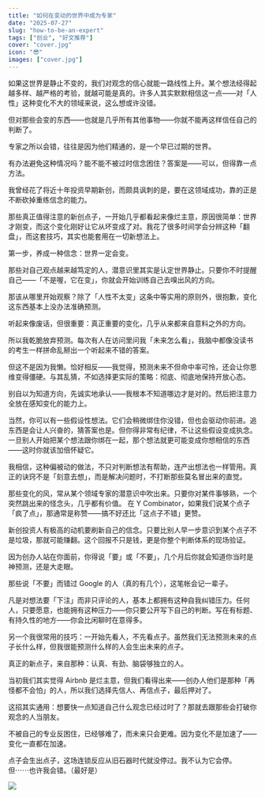 ```yaml
---
title: "如何在变动的世界中成为专家"
date: "2025-07-27"
slug: "how-to-be-an-expert"
tags: ["创业", "好文推荐"]
cover: "cover.jpg"
icon: "😎"
images: ["cover.jpg"]
---
```

如果这世界是静止不变的，我们对观念的信心就能一路线性上升。某个想法经得起越多样、越严格的考验，就越可能是真的。许多人其实默默相信这一点——对「人性」这种变化不大的领域来说，这么想或许没错。



但对那些会变的东西——也就是几乎所有其他事物——你就不能再这样信任自己的判断了。



专家之所以会错，往往是因为他们精通的，是一个早已过期的世界。



有办法避免这种情况吗？能不能不被过时信念困住？答案是——可以，但得靠一点方法。



我曾经花了将近十年投资早期新创，而颇具讽刺的是，要在这领域成功，靠的正是不断砍掉重练信念的能力。



那些真正值得注意的新创点子，一开始几乎都看起来像烂主意，原因很简单：世界才刚变，而这个变化刚好让它从坏变成了对。我花了很多时间学会分辨这种「翻盘」，而这套技巧，其实也能套用在一切新想法上。



第一步，养成一种信念：世界一定会变。



那些对自己观点越来越笃定的人，潜意识里其实是认定世界静止。只要你不时提醒自己——「不是喔，它在变」，你就会开始训练自己去嗅出风的方向。



那该从哪里开始观察？除了「人性不太变」这条中等实用的原则外，很抱歉，变化这东西基本上没办法准确预测。



听起来像废话，但很重要：真正重要的变化，几乎从来都来自意料之外的方向。



所以我乾脆放弃预测。每次有人在访问里问我「未来怎么看」，我脑中都像没读书的考生一样拼命乱掰出一个听起来不错的答案。



但这不是因为我懒。恰好相反——我觉得，预测未来不但命中率可怜，还会让你思维变得僵硬。与其乱猜，不如选择更实际的策略：彻底、彻底地保持开放心态。



别自以为知道方向，先诚实地承认——我根本不知道哪边才是对的。然后把注意力全放在感知变化的能力上。



当然，你可以有一些假设性想法。它们会稍微绑住你没错，但也会驱动你前进。追东西是会让人兴奋的，猜答案也是。但你得非常有纪律，不让这些假设变成执念。
一旦别人开始把某个想法跟你绑在一起，那个想法就更可能变成你想相信的东西——这时你就该加倍怀疑它。



我相信，这种偏被动的做法，不只对判断想法有帮助，连产出想法也一样管用。真正的诀窍不是「刻意去想」，而是解决问题时，不打断那些莫名冒出来的直觉。



那些变化的风，常从某个领域专家的潜意识中吹出来。只要你对某件事够熟，一个突然跳出来的怪念头，几乎都有价值。
在 Y Combinator，如果我们说某个点子「疯了点」，那通常是称赞——搞不好还比「这点子不错」更赞。



新创投资人有极高的动机要刷新自己的信念。只要比别人早一步意识到某个点子不是垃圾，那就可能赚翻。这个回报不只是钱，更是你整个判断体系的现场验证。



因为创办人站在你面前，你得说「要」或「不要」，几个月后你就会知道你当时是神预测，还是大走眼。



那些说「不要」而错过 Google 的人（真的有几个），这笔帐会记一辈子。



凡是对想法要「下注」而非只评论的人，基本上都拥有这种自我纠错压力。任何人，只要愿意，也能拥有这种压力——你只要公开写下自己的判断。写在有标题、有持久性的地方——你会比闲聊时在意得多。



另一个我很常用的技巧：一开始先看人，不先看点子。虽然我们无法预测未来的点子长什么样，但我很能预测什么样的人会生出未来的点子。



真正的新点子，来自那种：认真、有劲、脑袋够独立的人。



当初我们其实觉得 Airbnb 是烂主意，但我们看得出来——创办人他们是那种「再怪都不会怕」的人，所以我们选择先信人、再信点子，最后押对了。



这招其实通用：想要快一点知道自己什么观念已经过时了？那就去跟那些会打破你观念的人当朋友。



不被自己的专业反困住，已经够难了，而未来只会更难。因为变化不是加速了——变化一直都在加速。



点子会生出点子，这场连锁反应从旧石器时代就没停过。我不认为它会停。
但⋯⋯也许我会错。（最好是）




![](https://prod-files-secure.s3.us-west-2.amazonaws.com/112d0858-5090-4d34-a606-b75eb8d65fd2/46476355-9cf3-4e99-9b7a-3531bc426380/1000202064.png?X-Amz-Algorithm=AWS4-HMAC-SHA256&X-Amz-Content-Sha256=UNSIGNED-PAYLOAD&X-Amz-Credential=ASIAZI2LB4663THTD4ID%2F20251017%2Fus-west-2%2Fs3%2Faws4_request&X-Amz-Date=20251017T154516Z&X-Amz-Expires=3600&X-Amz-Security-Token=IQoJb3JpZ2luX2VjEP3%2F%2F%2F%2F%2F%2F%2F%2F%2F%2FwEaCXVzLXdlc3QtMiJHMEUCIQCbhcE2dhoOaS9eo%2FwJl8TLxsKaOK5pxoRiOe08Z1df5QIgUgjYLrvPeN%2BnWFCTFtI9wONyqy8pk4OYf5KsfI4PdiMqiAQIpv%2F%2F%2F%2F%2F%2F%2F%2F%2F%2FARAAGgw2Mzc0MjMxODM4MDUiDNdeUHmkbotpwwu55CrcA%2Frebnh4HNBSOFfwipYbKpoYuliWa3u%2F9IsoG86coCrHiFKiLdnE3dw1loNB4WCFWU%2B9AEqdBY21TToQ09O2J995mykFzFN5%2BJsxwEKtIY3WXaNlR2WCLxqYkUIfa9AyWdja6oPolcZhPYk4KFPkLANI3xhUwgqWGoTSXuIjjYGvAu3OwoDBZ%2BToCPJFkZSDHAsF7J9L0HVRD2ZC25QO81jUEjelaW6ZwaMIxKuxxpbFp%2BGosDJEdiIVS5gFlhOn428VgnWVNI38p02oaP0a1EJ%2Fbr2kjAyzhvQM1H%2BmhdBAmTxDENzzIp67dN3B78jnDyDpQ%2FHhow8mwouY1VHSUT1dT9%2BUZnm7gQ%2Fn559ZcdPhTVDEObZoh8oXa2hggNXUz0lsnjd9I3y8UI02k1ZFjqYlRxoRJQ6SgMMhy0AW30dhvPUejqAOh%2BcPeSfbWPPkpV3eF%2F213vyEa2Evf6BJJYQKqRkGB8Di%2BVliSltYFZlCEcr%2B1fsBPEmZUi40ckweZ3XeaIXmzc%2BZHJgB%2FBUjlpvIvxecO83cqeRUtq7cEMBw%2F%2FMBM6M8O8XrMIx3gsWBmOB4rcf9RGprp4HnGYhCQsH6FADiREIxJHGR%2BYAFoIdMoVVzDSX2RzykT49XMKOByccGOqUBjqnRle6jNhbYksNG2svrOzAZQWIZHmexNUkltuD186dsNT3SUKGVjQB9H05xHSzAPRBeT8Wvy9OOXb%2FfHbQHdaJTf%2FiAMYfokiX8%2FbtVlkDUS8QT%2F%2Fj7HH9esN%2B7g%2FgCr5T10aUjDKNbqeujGYx1DTBiK6tcx2nllrzAsYYDTstI8R%2FEMTJLs4JTItYo8cPZVOOzy2oJX2eO6VBYsHusb%2Fh9tlX%2F&X-Amz-Signature=60807f2d5c0b34a6c82f7906750a153ee97714119ebadffdccb6cb7fdd107fdb&X-Amz-SignedHeaders=host&x-amz-checksum-mode=ENABLED&x-id=GetObject)

